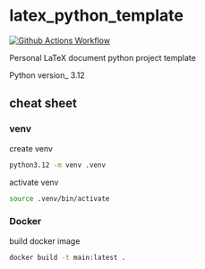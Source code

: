 # latex_python_template

[![Github Actions Workflow](https://github.com/DiogoCarapito/latex_python_template/actions/workflows/main.yaml/badge.svg)](https://github.com/DiogoCarapito/latex_python_template/actions/workflows/main.yaml)

Personal LaTeX document python project template

Python version_ 3.12

## cheat sheet

### venv

create venv

```bash
python3.12 -m venv .venv
```

activate venv

```bash
source .venv/bin/activate
```

### Docker

build docker image

```bash
docker build -t main:latest .
```
